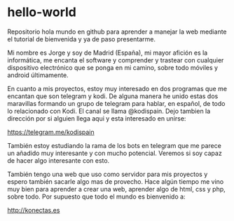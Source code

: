 # hello-world

Repositorio hola mundo en github para aprender a manejar la web mediante el tutorial de bienvenida y ya de paso presentarme.

Mi nombre es Jorge y soy de Madrid (España), mi mayor afición es la informática, me encanta el software y comprender y trastear con cualquier dispositivo electrónico que se ponga en mi camino, sobre todo móviles y android últimamente. 

En cuanto a mis proyectos, estoy muy interesado en dos programas que me encantan que son telegram y kodi. De alguna manera he unido estas dos maravillas formando un grupo de telegram para hablar, en español, de todo lo relacionado con Kodi. El canal se llama @kodispain. Dejo tambien la dirección por si alguien llega aqui y esta interesado en unirse:

https://telegram.me/kodispain

También estoy estudiando la rama de los bots en telegram que me parece un añadido muy interesante y con mucho potencial. Veremos si soy capaz de hacer algo interesante con esto.

También tengo una web que uso como servidor para mis proyectos y espero también sacarle algo mas de provecho. Hace algún tiempo me vino muy bien para aprender a crear una web, aprender algo de html, css y php, sobre todo. Por supuesto que todo el mundo es bienvenido a:

http://konectas.es

